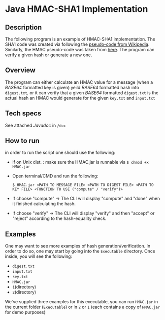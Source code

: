# Java HMAC-SHA1 Implementation
## Description
The following program is an example of HMAC-SHA1 implementation. The SHA1 code was created via following the [pseudo-code from Wikipedia](https://en.wikipedia.org/wiki/SHA-1#SHA-1_pseudocode). Similarly, the HMAC pseudo-code was taken from [here](https://en.wikipedia.org/wiki/Hash-based_message_authentication_code#Implementation).
The program can verify a given hash or generate a new one.

## Overview
The program can either calculate an HMAC value for a message (when a *BASE64* formatted key is given) yeild *BASE64* formatted hash into `digest.txt`, or it can verify that a given *BASE64* formatted `digest.txt` is the actual hash an HMAC would generate for the given `key.txt` and `input.txt`
## Tech specs
See attached *Javadoc* in `/doc`

## How to run
in order to run the script one should use the following:
 * if on Unix dist. : make sure the HMAC.jar is runnable via `$ chmod +x HMAC.jar`
 * Open terminal/CMD and run the following:
  
	`$ HMAC.jar <PATH TO MESSAGE FILE> <PATH TO DIGEST FILE> <PATH TO KEY FILE> <FUNCTION TO USE ("compute" / "verify")>`
 * If choose "compute" -> The CLI will display "compute" and "done" when it finished calculating the hash.
 * If choose "verify" -> The CLI will display "verify" and then "accept" or "reject" according to the hash-equality check.

## Examples
One may want to see more examples of hash generation/verification.
In order to do so, one may start by going into the `Executable` directory.
Once inside, you will see the following:
* `digest.txt`
* `input.txt`
* `key.txt`
* `HMAC.jar`
* `1`(directory)
* `2`(directory)

We've supplied three examples for this executable, you can run `HMAC.jar` in the current folder (`Executable`) or in `2` or `1` (each contains a copy of `HMAC.jar` for demo purposes)


